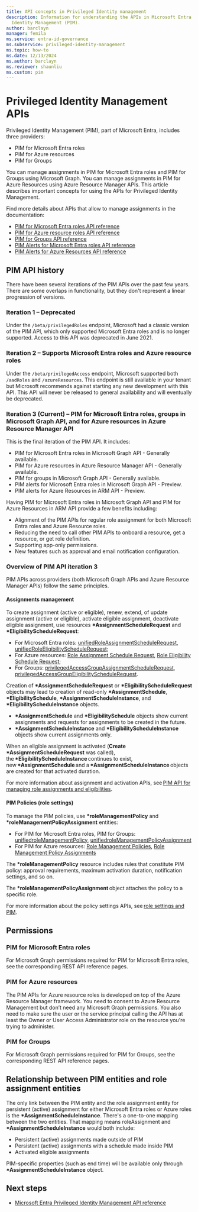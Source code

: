 ```yaml
---
title: API concepts in Privileged Identity management
description: Information for understanding the APIs in Microsoft Entra Privileged
  Identity Management (PIM).
author: barclayn
manager: femila
ms.service: entra-id-governance
ms.subservice: privileged-identity-management
ms.topic: how-to
ms.date: 12/13/2024
ms.author: barclayn
ms.reviewer: shaunliu
ms.custom: pim
---
```

# Privileged Identity Management APIs

Privileged Identity Management (PIM), part of Microsoft Entra, includes three providers: 

 - PIM for Microsoft Entra roles 
 - PIM for Azure resources 
 - PIM for Groups 

You can manage assignments in PIM for Microsoft Entra roles and PIM for Groups using Microsoft Graph. You can manage assignments in PIM for Azure Resources using Azure Resource Manager APIs. This article describes important concepts for using the APIs for Privileged Identity Management. 

Find more details about APIs that allow to manage assignments in the documentation: 

- [PIM for Microsoft Entra roles API reference](/graph/api/resources/privilegedidentitymanagementv3-overview)
- [PIM for Azure resource roles API reference](/rest/api/authorization/privileged-role-eligibility-rest-sample)
- [PIM for Groups API reference](/graph/api/resources/privilegedidentitymanagement-for-groups-api-overview)
- [PIM Alerts for Microsoft Entra roles API reference](/graph/api/resources/privilegedidentitymanagementv3-overview?view=graph-rest-beta&preserve-view=true#building-blocks-of-the-pim-alerts-apis)
- [PIM Alerts for Azure Resources API reference](/rest/api/authorization/role-management-alert-rest-sample)


## PIM API history

There have been several iterations of the PIM APIs over the past few years. There are some overlaps in functionality, but they don't represent a linear progression of versions.

### Iteration 1 – Deprecated

Under the `/beta/privilegedRoles` endpoint, Microsoft had a classic version of the PIM API, which only supported Microsoft Entra roles and is no longer supported. Access to this API was deprecated in June 2021.

<a name='iteration-2--supports-azure-ad-roles-and-azure-resource-roles'></a>

### Iteration 2 – Supports Microsoft Entra roles and Azure resource roles

Under the `/beta/privilegedAccess` endpoint, Microsoft supported both `/aadRoles` and `/azureResources`. This endpoint is still available in your tenant but Microsoft recommends against starting any new development with this API. This API will never be released to general availability and will eventually be deprecated.

<a name='iteration-3-current--pim-for-azure-ad-roles-groups-in-microsoft-graph-api-and-for-azure-resources-in-arm-api-'></a>

### Iteration 3 (Current) – PIM for Microsoft Entra roles, groups in Microsoft Graph API, and for Azure resources in Azure Resource Manager API 

This is the final iteration of the PIM API. It includes:
  - PIM for Microsoft Entra roles in Microsoft Graph API - Generally available. 
  - PIM for Azure resources in Azure Resource Manager API - Generally available. 
  - PIM for groups in Microsoft Graph API - Generally available. 
  - PIM alerts for Microsoft Entra roles in Microsoft Graph API - Preview.
  - PIM alerts for Azure Resources in ARM API - Preview.

Having PIM for Microsoft Entra roles in Microsoft Graph API and PIM for Azure Resources in ARM API provide a few benefits including:
  - Alignment of the PIM APIs for regular role assignment for both Microsoft Entra roles and Azure Resource roles. 
  - Reducing the need to call other PIM APIs to onboard a resource, get a resource, or get role definition. 
  - Supporting app-only permissions. 
  - New features such as approval and email notification configuration. 


### Overview of PIM API iteration 3 

PIM APIs across providers (both Microsoft Graph APIs and Azure Resource Manager APIs) follow the same principles. 

#### Assignments management 
To create assignment (active or eligible), renew, extend, of update assignment (active or eligible), activate eligible assignment, deactivate eligible assignment, use resources **\*AssignmentScheduleRequest** and **\*EligibilityScheduleRequest**: 

  - For Microsoft Entra roles: [unifiedRoleAssignmentScheduleRequest](/graph/api/resources/unifiedroleassignmentschedulerequest), [unifiedRoleEligibilityScheduleRequest](/graph/api/resources/unifiedroleeligibilityschedulerequest); 
  - For Azure resources: [Role Assignment Schedule Request](/rest/api/authorization/role-assignment-schedule-requests), [Role Eligibility Schedule Request](/rest/api/authorization/role-eligibility-schedule-requests); 
  - For Groups: [privilegedAccessGroupAssignmentScheduleRequest](/graph/api/resources/privilegedaccessgroupassignmentschedulerequest), [privilegedAccessGroupEligibilityScheduleRequest](/graph/api/resources/privilegedaccessgroupeligibilityschedulerequest). 

Creation of **\*AssignmentScheduleRequest** or **\*EligibilityScheduleRequest** objects may lead to creation of read-only **\*AssignmentSchedule**, **\*EligibilitySchedule**, **\*AssignmentScheduleInstance**, and **\*EligibilityScheduleInstance** objects. 

  - **\*AssignmentSchedule** and **\*EligibilitySchedule** objects show current assignments and requests for assignments to be created in the future. 
  - **\*AssignmentScheduleInstance** and **\*EligibilityScheduleInstance** objects show current assignments only. 

When an eligible assignment is activated (**Create** **\*AssignmentScheduleRequest** was called), the **\*EligibilityScheduleInstance** continues to exist, new **\*AssignmentSchedule** and a **\*AssignmentScheduleInstance** objects are created for that activated duration. 

For more information about assignment and activation APIs, see [PIM API for managing role assignments and eligibilities](/graph/api/resources/privilegedidentitymanagementv3-overview#pim-api-for-managing-role-assignment). 

 

#### PIM Policies (role settings) 

To manage the PIM policies, use **\*roleManagementPolicy** and **\*roleManagementPolicyAssignment** entities: 
  - For PIM for Microsoft Entra roles, PIM for Groups: [unifiedroleManagementPolicy](/graph/api/resources/unifiedrolemanagementpolicy), [unifiedroleManagementPolicyAssignment](/graph/api/resources/unifiedrolemanagementpolicyassignment) 
  - For PIM for Azure resources: [Role Management Policies](/rest/api/authorization/role-management-policies), [Role Management Policy Assignments](/rest/api/authorization/role-management-policy-assignments) 

The **\*roleManagementPolicy** resource includes rules that constitute PIM policy: approval requirements, maximum activation duration, notification settings, and so on. 

The **\*roleManagementPolicyAssignment** object attaches the policy to a specific role. 

For more information about the policy settings APIs, see [role settings and PIM](/graph/api/resources/privilegedidentitymanagementv3-overview#role-settings-and-pim). 

## Permissions 

<a name='pim-for-azure-ad-roles-'></a>

### PIM for Microsoft Entra roles 

For Microsoft Graph permissions required for PIM for Microsoft Entra roles, see the corresponding REST API reference pages.

### PIM for Azure resources 

The PIM APIs for Azure resource roles is developed on top of the Azure Resource Manager framework. You need to consent to Azure Resource Management but don’t need any Microsoft Graph permissions. You also need to make sure the user or the service principal calling the API has at least the Owner or User Access Administrator role on the resource you're trying to administer. 

### PIM for Groups 

For Microsoft Graph permissions required for PIM for Groups, see the corresponding REST API reference pages.

## Relationship between PIM entities and role assignment entities

The only link between the PIM entity and the role assignment entity for persistent (active) assignment for either Microsoft Entra roles or Azure roles is the **\*AssignmentScheduleInstance**. There's a one-to-one mapping between the two entities. That mapping means roleAssignment and **\*AssignmentScheduleInstance** would both include:  

- Persistent (active) assignments made outside of PIM
- Persistent (active) assignments with a schedule made inside PIM
- Activated eligible assignments

PIM-specific properties (such as end time) will be available only through **\*AssignmentScheduleInstance** object. 

## Next steps

- [Microsoft Entra Privileged Identity Management API reference](/graph/api/resources/privilegedidentitymanagementv3-overview)